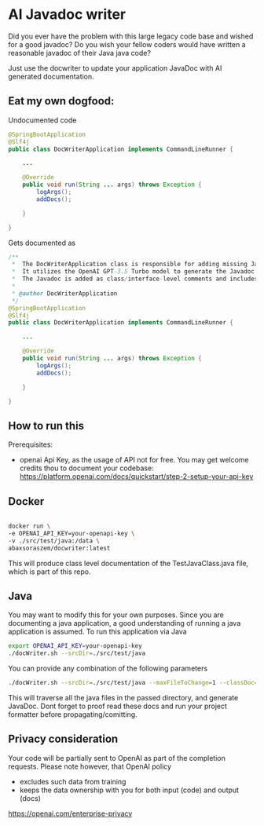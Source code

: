 # AI Javadoc writer

Did you ever have the problem with this large legacy code base and wished for a good javadoc? Do you wish your fellow coders would have written a reasonable javadoc of their Java java code?

Just use the docwriter to update your application JavaDoc with AI generated documentation. 

## Eat my own dogfood:
Undocumented code
```java
@SpringBootApplication
@Slf4j
public class DocWriterApplication implements CommandLineRunner {

    ...

    @Override
    public void run(String ... args) throws Exception {
        logArgs();
		addDocs();

    }

}

```
Gets documented as
```java
/**
 *  The DocWriterApplication class is responsible for adding missing Javadoc to classes and interfaces in Java source code.
 *  It utilizes the OpenAI GPT-3.5 Turbo model to generate the Javadoc based on the provided source code.
 *  The Javadoc is added as class/interface-level comments and includes an author tag with the specified author name.
 *
 * @author DocWriterApplication
 */
@SpringBootApplication
@Slf4j
public class DocWriterApplication implements CommandLineRunner {

    ...

    @Override
    public void run(String ... args) throws Exception {
        logArgs();
		addDocs();

    }

}
```

## How to run this

Prerequisites:
* openai Api Key, as the usage of API not for free. You may get welcome credits thou to document your codebase: https://platform.openai.com/docs/quickstart/step-2-setup-your-api-key


## Docker
```bash

docker run \
-e OPENAI_API_KEY=your-openapi-key \
-v ./src/test/java:/data \
abaxsoraszem/docwriter:latest
```
This will produce class level documentation of the TestJavaClass.java file, which is part of this repo.

## Java
You may want to modify this for your own purposes. Since you are documenting a java application, a good understanding of running a java application is assumed. To run this application via Java

```bash
export OPENAI_API_KEY=your-openapi-key
./docWriter.sh --srcDir=./src/test/java 
```

You can provide any combination of the following parameters
```bash
./docWriter.sh --srcDir=./src/test/java --maxFileToChange=1 --classDoc=true --publicMethodDoc=true --nonPublicMethodDoc=true --author=yourname

```

This will traverse all the java files in the passed directory, and generate JavaDoc. Dont forget to proof read these docs and run your project formatter before propagating/comitting.

## Privacy consideration
Your code will be partially sent to OpenAI as part of the completion requests. Please note however, that OpenAI policy 
* excludes such data from training
* keeps the data ownership with you for both input (code) and output (docs)

https://openai.com/enterprise-privacy



